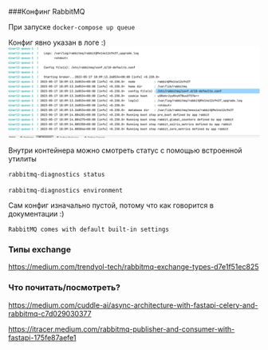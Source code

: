 ###Конфинг RabbitMQ

При запуске ```docker-compose up queue```

Конфиг явно указан в логе :)
![img.png](img.png)

Внутри контейнера можно смотреть статус с помощью встроенной утилиты
```
rabbitmq-diagnostics status

rabbitmq-diagnostics environment
```

Сам конфиг изначально пустой, потому что как говорится в документации :)
```buildoutcfg
RabbitMQ comes with default built-in settings
```

### Типы exchange

https://medium.com/trendyol-tech/rabbitmq-exchange-types-d7e1f51ec825


### Что почитать/посмотреть?

https://medium.com/cuddle-ai/async-architecture-with-fastapi-celery-and-rabbitmq-c7d029030377


https://itracer.medium.com/rabbitmq-publisher-and-consumer-with-fastapi-175fe87aefe1

